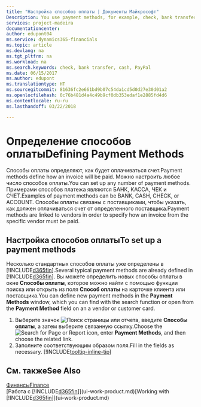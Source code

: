 ```yaml
---
title: "Настройка способов оплаты | Документы Майкрософт"
Description: You use payment methods, for example, check, bank transfer, cash, or PayPal, to define how an invoice will be paid.
services: project-madeira
documentationcenter: 
author: edupont04
ms.service: dynamics365-financials
ms.topic: article
ms.devlang: na
ms.tgt_pltfrm: na
ms.workload: na
ms.search.keywords: check, bank transfer, cash, PayPal
ms.date: 06/15/2017
ms.author: edupont
ms.translationtype: HT
ms.sourcegitcommit: 81636fc2e661bd9b07c54da1cd5d0d27e30d01a2
ms.openlocfilehash: 0c76b481d4a4c49b9cf0db353edaf1e2885fd4d6
ms.contentlocale: ru-ru
ms.lasthandoff: 03/22/2018

---
```

# <a name="defining-payment-methods"></a><span data-ttu-id="b0054-102">Определение способов оплаты</span><span class="sxs-lookup"><span data-stu-id="b0054-102">Defining Payment Methods</span></span>
<span data-ttu-id="b0054-103">Способы оплаты определяют, как будет оплачиваться счет.</span><span class="sxs-lookup"><span data-stu-id="b0054-103">Payment methods define how an invoice will be paid.</span></span> <span data-ttu-id="b0054-104">Можно настроить любое число способов оплаты.</span><span class="sxs-lookup"><span data-stu-id="b0054-104">You can set up any number of payment methods.</span></span> <span data-ttu-id="b0054-105">Примерами способов платежа являются БАНК, КАССА, ЧЕК и СЧЕТ.</span><span class="sxs-lookup"><span data-stu-id="b0054-105">Examples of payment methods can be BANK, CASH, CHECK, or ACCOUNT.</span></span>
<span data-ttu-id="b0054-106">Способы оплаты связаны с поставщиками, чтобы указать, как должен оплачиваться счет от определенного поставщика.</span><span class="sxs-lookup"><span data-stu-id="b0054-106">Payment methods are linked to vendors in order to specify how an invoice from the specific vendor must be paid.</span></span>

## <a name="to-set-up-a-payment-methods"></a><span data-ttu-id="b0054-107">Настройка способов оплаты</span><span class="sxs-lookup"><span data-stu-id="b0054-107">To set up a payment methods</span></span>
<span data-ttu-id="b0054-108">Несколько стандартных способов оплаты уже определены в [!INCLUDE[d365fin](includes/d365fin_md.md)].</span><span class="sxs-lookup"><span data-stu-id="b0054-108">Several typical payment methods are already defined in [!INCLUDE[d365fin](includes/d365fin_md.md)].</span></span> <span data-ttu-id="b0054-109">Вы можете определить новых способы оплаты в окне **Способы оплаты**, которое можно найти с помощью функции поиска или открыть из поля **Способ оплаты** на карточке клиента или поставщика.</span><span class="sxs-lookup"><span data-stu-id="b0054-109">You can define new payment methods in the **Payment Methods** window, which you can find with the search function or open from the **Payment Method** field on an a vendor or customer card.</span></span>
1. <span data-ttu-id="b0054-110">Выберите значок ![Поиск страницы или отчета](media/ui-search/search_small.png "Значок поиска страницы или отчета"), введите **Способы оплаты**, а затем выберите связанную ссылку.</span><span class="sxs-lookup"><span data-stu-id="b0054-110">Choose the ![Search for Page or Report](media/ui-search/search_small.png "Search for Page or Report icon") icon, enter **Payment Methods**, and then choose the related link.</span></span>
2. <span data-ttu-id="b0054-111">Заполните соответствующим образом поля.</span><span class="sxs-lookup"><span data-stu-id="b0054-111">Fill in the fields as necessary.</span></span> [!INCLUDE[tooltip-inline-tip](includes/tooltip-inline-tip_md.md)]

## <a name="see-also"></a><span data-ttu-id="b0054-112">См. также</span><span class="sxs-lookup"><span data-stu-id="b0054-112">See Also</span></span>
[<span data-ttu-id="b0054-113">Финансы</span><span class="sxs-lookup"><span data-stu-id="b0054-113">Finance</span></span>](finance.md)  
<span data-ttu-id="b0054-114">[Работа с [!INCLUDE[d365fin](includes/d365fin_md.md)]](ui-work-product.md)</span><span class="sxs-lookup"><span data-stu-id="b0054-114">[Working with [!INCLUDE[d365fin](includes/d365fin_md.md)]](ui-work-product.md)</span></span>  

